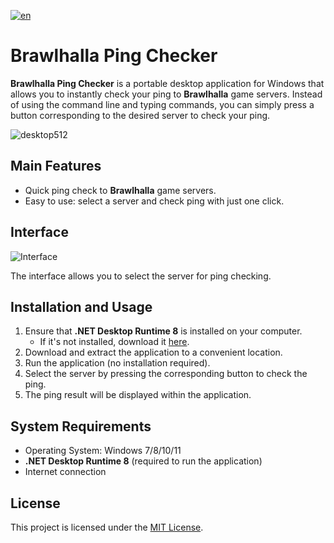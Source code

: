 [![en](https://img.shields.io/badge/lang-rus-red.svg)](https://github.com/Hazardooo/brawlhalla-ping-checker/blob/main/README.ru.md)


# Brawlhalla Ping Checker

**Brawlhalla Ping Checker** is a portable desktop application for Windows that allows you to instantly check your ping to **Brawlhalla** game servers. Instead of using the command line and typing commands, you can simply press a button corresponding to the desired server to check your ping.

![desktop512](https://github.com/user-attachments/assets/dc7c330b-89ba-4f1b-a3e7-ab5f35ff50b3)

## Main Features

- Quick ping check to **Brawlhalla** game servers.
- Easy to use: select a server and check ping with just one click.

## Interface

![Interface](https://github.com/user-attachments/assets/58dfc4d8-95cb-42d1-b432-c546fac9b2b3)

The interface allows you to select the server for ping checking.

## Installation and Usage

1. Ensure that **.NET Desktop Runtime 8** is installed on your computer.
   - If it's not installed, download it [here](https://dotnet.microsoft.com/en-us/download/dotnet/8.0).
2. Download and extract the application to a convenient location.
3. Run the application (no installation required).
4. Select the server by pressing the corresponding button to check the ping.
5. The ping result will be displayed within the application.

## System Requirements

- Operating System: Windows 7/8/10/11
- **.NET Desktop Runtime 8** (required to run the application)
- Internet connection

## License

This project is licensed under the [MIT License](https://github.com/Hazardooo/brawlhalla-ping-checker/blob/main/LICENSE).
